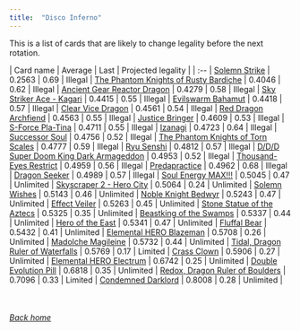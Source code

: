```yaml
---
title:  "Disco Inferno"
---
```


This is a list of cards that are likely to change legality before the next rotation.

| Card name | Average | Last | Projected legality |
| :-- |
[Solemn Strike](https://db.ygoprodeck.com/card/?search=Solemn%20Strike) | 0.2563 | 0.69 | Illegal |
[The Phantom Knights of Rusty Bardiche](https://db.ygoprodeck.com/card/?search=The%20Phantom%20Knights%20of%20Rusty%20Bardiche) | 0.4046 | 0.62 | Illegal |
[Ancient Gear Reactor Dragon](https://db.ygoprodeck.com/card/?search=Ancient%20Gear%20Reactor%20Dragon) | 0.4279 | 0.58 | Illegal |
[Sky Striker Ace - Kagari](https://db.ygoprodeck.com/card/?search=Sky%20Striker%20Ace%20-%20Kagari) | 0.4415 | 0.55 | Illegal |
[Evilswarm Bahamut](https://db.ygoprodeck.com/card/?search=Evilswarm%20Bahamut) | 0.4418 | 0.57 | Illegal |
[Clear Vice Dragon](https://db.ygoprodeck.com/card/?search=Clear%20Vice%20Dragon) | 0.4561 | 0.54 | Illegal |
[Red Dragon Archfiend](https://db.ygoprodeck.com/card/?search=Red%20Dragon%20Archfiend) | 0.4563 | 0.55 | Illegal |
[Justice Bringer](https://db.ygoprodeck.com/card/?search=Justice%20Bringer) | 0.4609 | 0.53 | Illegal |
[S-Force Pla-Tina](https://db.ygoprodeck.com/card/?search=S-Force%20Pla-Tina) | 0.4711 | 0.55 | Illegal |
[Izanagi](https://db.ygoprodeck.com/card/?search=Izanagi) | 0.4723 | 0.64 | Illegal |
[Successor Soul](https://db.ygoprodeck.com/card/?search=Successor%20Soul) | 0.4756 | 0.52 | Illegal |
[The Phantom Knights of Torn Scales](https://db.ygoprodeck.com/card/?search=The%20Phantom%20Knights%20of%20Torn%20Scales) | 0.4777 | 0.59 | Illegal |
[Ryu Senshi](https://db.ygoprodeck.com/card/?search=Ryu%20Senshi) | 0.4812 | 0.57 | Illegal |
[D/D/D Super Doom King Dark Armageddon](https://db.ygoprodeck.com/card/?search=D/D/D%20Super%20Doom%20King%20Dark%20Armageddon) | 0.4953 | 0.52 | Illegal |
[Thousand-Eyes Restrict](https://db.ygoprodeck.com/card/?search=Thousand-Eyes%20Restrict) | 0.4959 | 0.56 | Illegal |
[Predapractice](https://db.ygoprodeck.com/card/?search=Predapractice) | 0.4962 | 0.68 | Illegal |
[Dragon Seeker](https://db.ygoprodeck.com/card/?search=Dragon%20Seeker) | 0.4989 | 0.57 | Illegal |
[Soul Energy MAX!!!](https://db.ygoprodeck.com/card/?search=Soul%20Energy%20MAX!!!) | 0.5045 | 0.47 | Unlimited |
[Skyscraper 2 - Hero City](https://db.ygoprodeck.com/card/?search=Skyscraper%202%20-%20Hero%20City) | 0.5064 | 0.24 | Unlimited |
[Solemn Wishes](https://db.ygoprodeck.com/card/?search=Solemn%20Wishes) | 0.5143 | 0.46 | Unlimited |
[Noble Knight Bedwyr](https://db.ygoprodeck.com/card/?search=Noble%20Knight%20Bedwyr) | 0.5243 | 0.47 | Unlimited |
[Effect Veiler](https://db.ygoprodeck.com/card/?search=Effect%20Veiler) | 0.5263 | 0.45 | Unlimited |
[Stone Statue of the Aztecs](https://db.ygoprodeck.com/card/?search=Stone%20Statue%20of%20the%20Aztecs) | 0.5325 | 0.35 | Unlimited |
[Beastking of the Swamps](https://db.ygoprodeck.com/card/?search=Beastking%20of%20the%20Swamps) | 0.5337 | 0.44 | Unlimited |
[Hero of the East](https://db.ygoprodeck.com/card/?search=Hero%20of%20the%20East) | 0.5341 | 0.47 | Unlimited |
[Fluffal Bear](https://db.ygoprodeck.com/card/?search=Fluffal%20Bear) | 0.5432 | 0.41 | Unlimited |
[Elemental HERO Blazeman](https://db.ygoprodeck.com/card/?search=Elemental%20HERO%20Blazeman) | 0.5708 | 0.26 | Unlimited |
[Madolche Magileine](https://db.ygoprodeck.com/card/?search=Madolche%20Magileine) | 0.5732 | 0.44 | Unlimited |
[Tidal, Dragon Ruler of Waterfalls](https://db.ygoprodeck.com/card/?search=Tidal,%20Dragon%20Ruler%20of%20Waterfalls) | 0.5769 | 0.17 | Limited |
[Crass Clown](https://db.ygoprodeck.com/card/?search=Crass%20Clown) | 0.5906 | 0.27 | Unlimited |
[Elemental HERO Electrum](https://db.ygoprodeck.com/card/?search=Elemental%20HERO%20Electrum) | 0.6742 | 0.25 | Unlimited |
[Double Evolution Pill](https://db.ygoprodeck.com/card/?search=Double%20Evolution%20Pill) | 0.6818 | 0.35 | Unlimited |
[Redox, Dragon Ruler of Boulders](https://db.ygoprodeck.com/card/?search=Redox,%20Dragon%20Ruler%20of%20Boulders) | 0.7096 | 0.33 | Limited |
[Condemned Darklord](https://db.ygoprodeck.com/card/?search=Condemned%20Darklord) | 0.8008 | 0.28 | Unlimited |

<br>

###### [Back home](index)